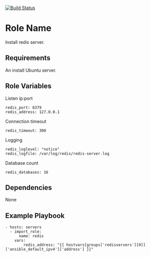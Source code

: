 [![Build Status](https://travis-ci.org/thienngho/ansible-redis-roles.svg?branch=master)](https://travis-ci.org/thienngho/ansible-redis-roles)

Role Name
=========

Install redis server.

Requirements
------------

An install Ubuntu server.

Role Variables
--------------

Listen ip:port

    redis_port: 6379
    redis_address: 127.0.0.1

Connection timeout

    redis_timeout: 300

Logging

    redis_loglevel: "notice"
    redis_logfile: /var/log/redis/redis-server.log

Database count

    redis_databases: 16
  
Dependencies
------------

None

Example Playbook
----------------

    - hosts: servers
      - import_role:
          name: redis
        vars:
            redis_address: "{{ hostvars[groups['redisservers'][0]]['ansible_default_ipv4']['address'] }}"
